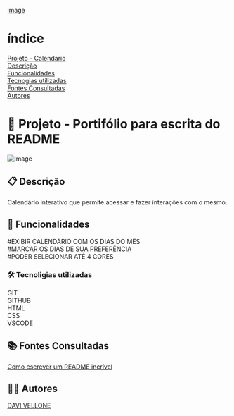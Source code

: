 
[image](img/Captura%20de%20tela%202023-09-15%20095631.png)

# índice
[Projeto - Calendario](calendario.git)  
[Descrição](#descri%C3%A7%C3%A3o)  
[Funcionalidades](#funcionalidades)  
[Tecnogias utilizadas](#tecnoligias-utilizadas)  
[Fontes Consultadas](#fontes-consultadas)  
[Autores](#autores)  

# 🚀 Projeto - Portifólio para escrita do README
![image](img/Captura%20de%20tela%202023-09-05%20075747.png)
## 📋 Descrição

Calendário interativo que permite acessar e fazer interações com o mesmo.

## 🔧 Funcionalidades
#EXIBIR CALENDÁRIO COM OS DIAS DO MÊS   
#MARCAR OS DIAS DE SUA PREFERÊNCIA  
#PODER SELECIONAR ATÉ 4 CORES  

### 🛠️ Tecnoligias utilizadas
GIT  
GITHUB  
HTML  
CSS  
VSCODE  
##  📚 Fontes Consultadas

[Como escrever um README incrível](https://gist.github.com/lohhans/f8da0b147550df3f96914d3797e9fb89)

## 🙋‍♂️ Autores

[DAVI VELLONE](https://github.com/Vellone07)